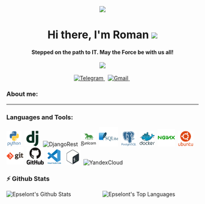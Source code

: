 <p align="center">
  <img src="https://media.giphy.com/media/LscL9lFvIJ9qnIc8QA/giphy.gif" height="100"/>
</p>

<p>
  <h1 align="center">
    Hi there, I'm Roman
    <img src="https://github.com/blackcater/blackcater/raw/main/images/Hi.gif" height="30">
  </h1>
</p>

<p>
  <h4 align="center">Stepped on the path to IT. May the Force be with us all!</h4>
</p>

<p align="center">
  <img src="https://komarev.com/ghpvc/?username=epselont&style=flat-square&color=brightgreen">
</p>

<p align="center"> 
  <a href="https://t.me/epselont">
    <img src="https://img.shields.io/badge/Telegram-2CA5E0?style=for-the-badge&logo=telegram&logoColor=white" title="Telegram" alt="Telegram" heght="40">
  </a>&nbsp;
  <a href="mailto:korabelnikov.ri@gmail.com">
    <img src="https://img.shields.io/badge/Gmail-D14836?style=for-the-badge&logo=gmail&logoColor=white" title="Gmail" alt="Gmail" heght="40">
  </a>&nbsp;
</p>

### About me:

---

### Languages and Tools:
<img title="Python" alt="Python" width="40px" 
     src="https://github.com/devicons/devicon/blob/master/icons/python/python-original-wordmark.svg" />&nbsp;
<img title="Django" alt="Django" width="40px"
     src="https://github.com/devicons/devicon/blob/master/icons/django/django-plain.svg" />&nbsp;
<img title="DjangoRestFramework" alt="DjangoRest" width="40px"
     src="https://s3.amazonaws.com/media-p.slid.es/uploads/708405/images/4005243/django_rest_500x500.png" />&nbsp;
<img title="Gunicorn" alt="Gunicorn" width="40px"
     src="https://github.com/epselont/epselont/blob/main/icons/gunicorn.png" />&nbsp;
<img title="SQLite" alt="SQLite" width="50px"
     src="https://github.com/devicons/devicon/blob/master/icons/sqlite/sqlite-original-wordmark.svg" />&nbsp;
<img title="PostgreSQL" alt="PostgreSQL" width="40px"
     src="https://github.com/devicons/devicon/blob/master/icons/postgresql/postgresql-plain-wordmark.svg" />&nbsp;
<img title="Docker" alt="Docker" width="40px"
     src="https://github.com/devicons/devicon/blob/master/icons/docker/docker-original-wordmark.svg" />&nbsp;
<img title="NGINX" alt="NGINX" width="45px"
     src="https://github.com/devicons/devicon/blob/master/icons/nginx/nginx-original.svg" />&nbsp;
<img title="Ubuntu" alt="Ubuntu" width="40px"
     src="https://github.com/devicons/devicon/blob/master/icons/ubuntu/ubuntu-plain-wordmark.svg" />&nbsp;
<img title="GIT" alt="GIT" width="45px"
     src="https://github.com/devicons/devicon/blob/master/icons/git/git-original-wordmark.svg" />&nbsp;
<img title="GITHub" alt="GITHub" width="45px"
     src="https://github.com/devicons/devicon/blob/master/icons/github/github-original-wordmark.svg" />&nbsp;
<img title="VSCode" alt="VSCode" width="40px"
     src="https://github.com/devicons/devicon/blob/master/icons/vscode/vscode-original-wordmark.svg" />&nbsp;
<img title="Bash" alt="Bash" width="40px"
     src="https://github.com/devicons/devicon/blob/master/icons/bash/bash-original.svg" />&nbsp;
<img title="YandexCloud" alt="YandexCloud" width="37px"
     src="https://storage.yandexcloud.net/cloud-www-assets/region-assets/ru/favicon/favicon-192x192.png" />&nbsp;

### :zap: Github Stats

<img align="left" alt="Epselont's Github Stats" width="50%" height="150"
  src="http://github-readme-streak-stats.herokuapp.com?user=epselont&theme=radical&hide_border=false&date_format=j%20M%5B%20Y%5D" >
<img alt="Epselont's Top Languages" width="40%" height="150" 
  src="https://github-readme-stats.sumanth-talluri.vercel.app/api/top-langs/?username=epselont&show_icons=true&hide_border=true&theme=radical" >




<!--
![Python](https://img.shields.io/badge/python-3670A0?style=for-the-badge&logo=python&logoColor=ffdd54)
![Django](https://img.shields.io/badge/django-%23092E20.svg?style=for-the-badge&logo=django&logoColor=white)
![DjangoREST](https://img.shields.io/badge/DJANGO-REST-ff1709?style=for-the-badge&logo=django&logoColor=white&color=ff1709&labelColor=gray)
![FastAPI](https://img.shields.io/badge/FastAPI-005571?style=for-the-badge&logo=fastapi)
![Gunicorn](https://img.shields.io/badge/gunicorn-%298729.svg?style=for-the-badge&logo=gunicorn&logoColor=white)

![SQLite](https://img.shields.io/badge/sqlite-%2307405e.svg?style=for-the-badge&logo=sqlite&logoColor=white)
![Postgres](https://img.shields.io/badge/postgres-%23316192.svg?style=for-the-badge&logo=postgresql&logoColor=white)

![RabbitMQ](https://img.shields.io/badge/Rabbitmq-FF6600?style=for-the-badge&logo=rabbitmq&logoColor=white)
![Docker](https://img.shields.io/badge/docker-%230db7ed.svg?style=for-the-badge&logo=docker&logoColor=white)
![Nginx](https://img.shields.io/badge/nginx-%23009639.svg?style=for-the-badge&logo=nginx&logoColor=white)

![Ubuntu](https://img.shields.io/badge/Ubuntu-E95420?style=for-the-badge&logo=ubuntu&logoColor=white)
![Visual Studio Code](https://img.shields.io/badge/Visual%20Studio%20Code-0078d7.svg?style=for-the-badge&logo=visual-studio-code&logoColor=white)
![Postman](https://img.shields.io/badge/Postman-FF6C37?style=for-the-badge&logo=postman&logoColor=white)
-->




<!--
**epselont/epselont** is a ✨ _special_ ✨ repository because its `README.md` (this file) appears on your GitHub profile.

Here are some ideas to get you started:

- 🔭 I’m currently working on ...
- 🌱 I’m currently learning ...
- 👯 I’m looking to collaborate on ...
- 🤔 I’m looking for help with ...
- 💬 Ask me about ...
- 📫 How to reach me: ...
- 😄 Pronouns: ...
- ⚡ Fun fact: ...
-->
